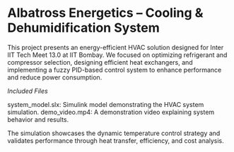 # Albatross Energetics – Cooling & Dehumidification System
This project presents an energy-efficient HVAC solution designed for Inter IIT Tech Meet 13.0 at IIT Bombay. We focused on optimizing refrigerant and compressor selection, designing efficient heat exchangers, and implementing a fuzzy PID-based control system to enhance performance and reduce power consumption.

 *Included Files*

system_model.slx: Simulink model demonstrating the HVAC system simulation.
demo_video.mp4: A demonstration video explaining system behavior and results.

The simulation showcases the dynamic temperature control strategy and validates performance through heat transfer, efficiency, and cost analysis.
